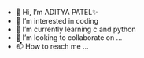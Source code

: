 - 👋 Hi, I’m ADITYA PATEL✨
- 👀 I’m interested in coding
- 🌱 I’m currently learning c and python
- 💞️ I’m looking to collaborate on ...
- 📫 How to reach me ...

<!---
adityapatel9755/adityapatel9755 is a ✨ special ✨ repository because its `README.md` (this file) appears on your GitHub profile.
You can click the Preview link to take a look at your changes.
--->
